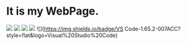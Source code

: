 # It is my WebPage.

![](https://img.shields.io/badge/GitHub-WuXiaoMuer-181717?style=flat&logo=github)
![](https://img.shields.io/badge/HTML-Five-E34F26?style=flat&logo=HTML5)
![](https://img.shields.io/badge/Like-99+-EA4AAA?style=flat&logo=GitHub%20Sponsors)
![](https://img.shields.io/badge/BiliBili-323611141-00A1D6?style=flat&logo=Bilibili)
![](https://img.shields.io/badge/VS Code-1.65.2-007ACC?style=flat&logo=Visual%20Studio%20Code)
